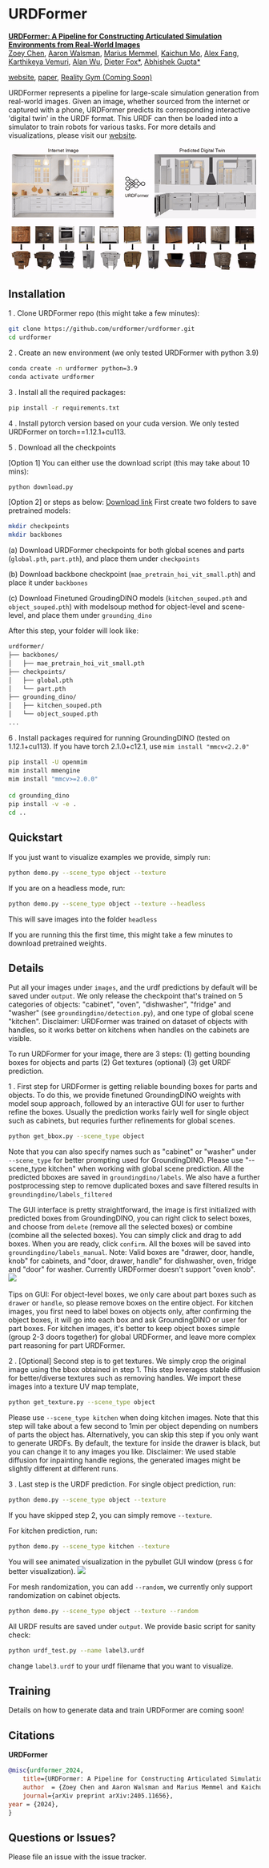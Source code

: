 # URDFormer

[**URDFormer: A Pipeline for Constructing Articulated Simulation Environments from Real-World Images**](https://drive.google.com/file/d/1vXcBgf--ySQWeh3VFIiigAV8_cZi_Kzv/view?usp=sharing)  
[Zoey Chen](https://qiuyuchen14.github.io/), [Aaron Walsman](https://aaronwalsman.com/), 
[Marius Memmel](https://memmelma.github.io/), [Kaichun Mo](https://kaichun-mo.github.io/),
[Alex Fang](https://scholar.google.com/citations?user=kD9uKC4AAAAJ&hl=en), 
[Karthikeya Vemuri](https://www.linkedin.com/in/karthikeya-vemuri/),
[Alan Wu](https://www.linkedin.com/in/alan-wu-501a93202/),
[Dieter Fox*](https://homes.cs.washington.edu/~fox/),  [Abhishek Gupta*](https://abhishekunique.github.io/) 

[website](https://urdformer.github.io/), [paper](https://arxiv.org/pdf/2405.11656), [Reality Gym (Coming Soon)](https://github.com/WEIRDLabUW/reality_gym)

URDFormer represents a pipeline for large-scale simulation generation from real-world images. 
Given an image, whether sourced from the internet or captured with a phone, 
URDFormer predicts its corresponding interactive 'digital twin' in the URDF format. 
This URDF can then be loaded into a simulator to train robots for various tasks. 
For more details and visualizations, please visit our [website](https://urdformer.github.io/).


![](media/teaser_final.gif)

## Installation

1 . Clone URDFormer repo (this might take a few minutes):
```bash
git clone https://github.com/urdformer/urdformer.git
cd urdformer
```
2 . Create an new environment (we only tested URDFormer with python 3.9)
```bash
conda create -n urdformer python=3.9
conda activate urdformer
```

3 . Install all the required packages:
```bash
pip install -r requirements.txt
```

4 . Install pytorch version based on your cuda version. We only tested URDFormer on torch==1.12.1+cu113. 

5 . Download all the checkpoints

[Option 1] You can either use the download script (this may take about 10 mins):
```bash
python download.py
```
[Option 2] or steps as below:
[Download link](https://drive.google.com/drive/folders/1FPlE1ui2jqjOcaflBZ-9K11YBV_1mD_f?usp=sharing)
First create two folders to save pretrained models:
```bash
mkdir checkpoints
mkdir backbones
```

(a) Download URDFormer checkpoints for both global scenes and parts (`global.pth`, `part.pth`), and place them under `checkpoints`

(b) Download backbone checkpoint (`mae_pretrain_hoi_vit_small.pth`) and place it under `backbones`

(c) Download Finetuned GroudingDINO models (`kitchen_souped.pth` and `object_souped.pth`) with modelsoup method for object-level and scene-level, and place them
under `grounding_dino`

After this step, your folder will look like:
```bash
urdformer/
├── backbones/
│   ├── mae_pretrain_hoi_vit_small.pth
├── checkpoints/
│   ├── global.pth
│   └── part.pth
├── grounding_dino/
│   ├── kitchen_souped.pth
│   └── object_souped.pth
...
```
6 . Install packages required for running GroundingDINO (tested on 1.12.1+cu113). If you have torch 2.1.0+c12.1, use `mim install "mmcv<2.2.0"`
```bash
pip install -U openmim
mim install mmengine
mim install "mmcv>=2.0.0" 

cd grounding_dino
pip install -v -e .
cd ..
```

## Quickstart
 
If you just want to visualize examples we provide, simply run:
```bash
python demo.py --scene_type object --texture
```
If you are on a headless mode, run:
```bash
python demo.py --scene_type object --texture --headless
```
This will save images into the folder `headless`

If you are running this the first time, this might take a few minutes to download pretrained weights.
## Details
Put all your images under `images`, and the urdf predictions by default will be saved under `output`. We only release the checkpoint that's trained on 5 categories of 
objects: "cabinet", "oven", "dishwasher", "fridge" and "washer" (see `groundingdino/detection.py`), and one type of global scene "kitchen". 
Disclaimer: URDFormer was trained on dataset of objects with handles, so it works better on kitchens when handles on the cabinets are visible.


To run URDFormer for your image, there are 3 steps: (1) getting bounding boxes for objects and parts (2) Get textures (optional) (3) get URDF prediction. 

1 . First step for URDFormer is getting reliable bounding boxes for parts and objects. To do this, we provide finetuned GroundingDINO weights with model soup approach, 
followed by an interactive GUI for user to further refine the boxes. Usually the prediction works fairly well for single object such as cabinets, but requries 
further refinements for global scenes. 
```bash
python get_bbox.py --scene_type object
```
Note that you can also specify names such as "cabinet" or "washer" under `--scene_type` for better prompting used for GroundingDINO. Please use "--scene_type kitchen" when working with global scene
prediction. All the predicted bboxes are saved in `groundingdino/labels`. We also have a further postprocessing step to remove duplicated boxes and save filtered results in `groundingdino/labels_filtered`

The GUI interface is pretty straightforward, the image is first initialized with predicted boxes from GroundingDINO, you can right click to select boxes, and choose from `delete` (remove all the selected boxes)
or combine (combine all the selected boxes). You can simply click and drag to add boxes. When you are ready, click `confirm`. All the boxes will be saved into `groundingdino/labels_manual`. 
Note: Valid boxes are "drawer, door, handle, knob" for cabinets, and "door, drawer, handle" for dishwasher, oven, fridge and "door" for washer. Currently URDFormer doesn't support "oven knob".
![](media/GUI.gif)

Tips on GUI: For object-level boxes, we only care about part boxes such as `drawer` or `handle`, so please remove boxes on the entire object. For kitchen images, you first need to label boxes on objects only, after confirming the object boxes, it will go
into each box and ask GroundingDINO or user for part boxes. For kitchen images, it's better to keep object boxes simple (group 2-3 doors together) for global URDFormer, and leave more complex part reasoning for part URDFormer.


2 . [Optional] Second step is to get textures. We simply crop the original image using the bbox obtained in step 1. This step leverages stable diffusion for better/diverse textures such as removing handles. We import these images into a texture UV map template,
```bash
python get_texture.py --scene_type object
```
Please use `--scene_type kitchen` when doing kitchen images.
Note that this step will take about a few second to 1min per object depending on numbers of parts the object has. Alternatively, you can skip this step if you only want to generate URDFs. 
By default, the texture for inside the drawer is black, but you can change it to any images you like.
Disclaimer: We used stable diffusion for inpainting handle regions, the generated images might be slightly different at different runs.


3 . Last step is the URDF prediction.
For single object prediction, run:
```bash
python demo.py --scene_type object --texture
```
If you have skipped step 2, you can simply remove `--texture`. 

For kitchen prediction, run:
```bash
python demo.py --scene_type kitchen --texture
```
You will see animated visualization in the pybullet GUI window (press `G` for better visualization). 
![](media/urdformer_example.gif)

For mesh randomization, you can add `--random`, we currently only support randomization on cabinet objects.

```bash
python demo.py --scene_type object --texture --random
```

All URDF results are saved under `output`. We provide basic script for sanity check:
```bash
python urdf_test.py --name label3.urdf
```
change `label3.urdf` to your urdf filename that you want to visualize. 



## Training

Details on how to generate data and train URDFormer are coming soon!


## Citations
**URDFormer**
```bibtex
@misc{urdformer_2024,
    title={URDFormer: A Pipeline for Constructing Articulated Simulation Environments from Real-World Images},
    author  = {Zoey Chen and Aaron Walsman and Marius Memmel and Kaichun Mo and Alex Fang and Karthikeya Vemuri and Alan Wu and Dieter Fox and Abhishek Gupta},
    journal={arXiv preprint arXiv:2405.11656},    
year = {2024},
}
```

## Questions or Issues?

Please file an issue with the issue tracker.  